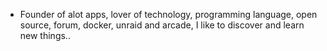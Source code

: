- Founder of alot apps, lover of technology, programming language, open source, forum, docker, unraid and arcade, I like to discover and learn new things..
  <br>











































































































































































































































































































































































































































































































































































































































































































































































